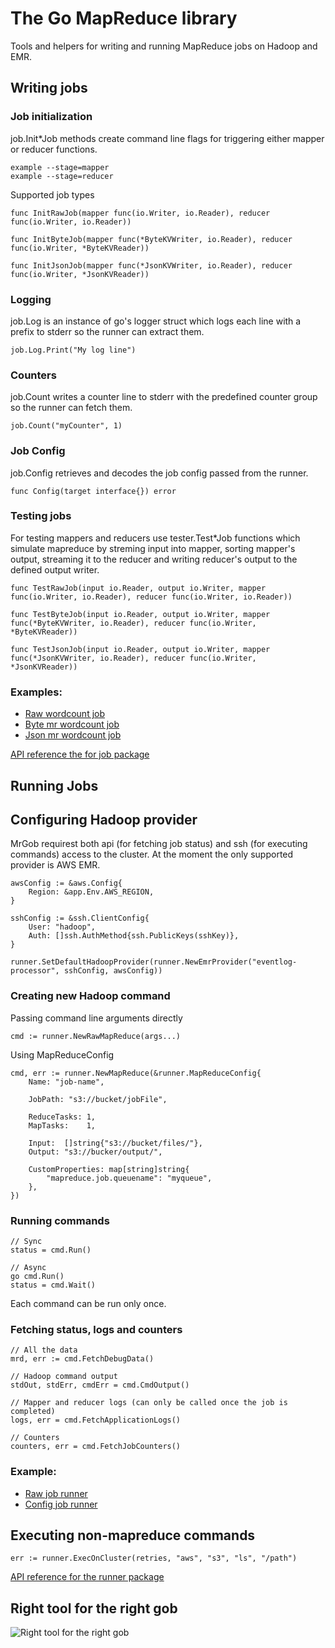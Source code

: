 # The Go MapReduce library

Tools and helpers for writing and running MapReduce jobs on Hadoop and EMR.

## Writing jobs

### Job initialization

job.Init\*Job methods create command line flags for triggering either mapper or reducer functions.

    example --stage=mapper
    example --stage=reducer

Supported job types

    func InitRawJob(mapper func(io.Writer, io.Reader), reducer func(io.Writer, io.Reader))

    func InitByteJob(mapper func(*ByteKVWriter, io.Reader), reducer func(io.Writer, *ByteKVReader))

    func InitJsonJob(mapper func(*JsonKVWriter, io.Reader), reducer func(io.Writer, *JsonKVReader))

### Logging

job.Log is an instance of go's logger struct which logs each line with a prefix to stderr so the runner can extract them.

    job.Log.Print("My log line")

### Counters

job.Count writes a counter line to stderr with the predefined counter group so the runner can fetch them.

    job.Count("myCounter", 1)

### Job Config

job.Config retrieves and decodes the job config passed from the runner.

    func Config(target interface{}) error

### Testing jobs

For testing mappers and reducers use tester.Test\*Job functions which simulate mapreduce by streming input into mapper, sorting mapper's output, streaming it to the reducer and writing reducer's output to the defined output writer.

    func TestRawJob(input io.Reader, output io.Writer, mapper func(io.Writer, io.Reader), reducer func(io.Writer, io.Reader))

    func TestByteJob(input io.Reader, output io.Writer, mapper func(*ByteKVWriter, io.Reader), reducer func(io.Writer, *ByteKVReader))

    func TestJsonJob(input io.Reader, output io.Writer, mapper func(*JsonKVWriter, io.Reader), reducer func(io.Writer, *JsonKVReader))


### Examples:

- [Raw wordcount job](https://github.com/Zemanta/mrgob/blob/master/_examples/wordcount_raw/wordcount.go)
- [Byte mr wordcount job](https://github.com/Zemanta/mrgob/blob/master/_examples/wordcount_byte/wordcount.go)
- [Json mr wordcount job](https://github.com/Zemanta/mrgob/blob/master/_examples/wordcount_json/wordcount.go)


[API reference the for job package](https://github.com/Zemanta/mrgob/blob/master/job/README.md)

## Running Jobs

## Configuring Hadoop provider

MrGob requirest both api (for fetching job status) and ssh (for executing commands) access to the cluster. At the moment the only supported provider is AWS EMR.

	awsConfig := &aws.Config{
		Region: &app.Env.AWS_REGION,
	}

	sshConfig := &ssh.ClientConfig{
		User: "hadoop",
		Auth: []ssh.AuthMethod{ssh.PublicKeys(sshKey)},
	}

	runner.SetDefaultHadoopProvider(runner.NewEmrProvider("eventlog-processor", sshConfig, awsConfig))

### Creating new Hadoop command

Passing command line arguments directly

	cmd := runner.NewRawMapReduce(args...)


Using MapReduceConfig

	cmd, err := runner.NewMapReduce(&runner.MapReduceConfig{
		Name: "job-name",

		JobPath: "s3://bucket/jobFile",

		ReduceTasks: 1,
		MapTasks:    1,

		Input:  []string{"s3://bucket/files/"},
		Output: "s3://bucker/output/",

		CustomProperties: map[string]string{
			"mapreduce.job.queuename": "myqueue",
		},
	})


### Running commands

    // Sync
    status = cmd.Run()

    // Async
    go cmd.Run()
    status = cmd.Wait()

Each command can be run only once.

### Fetching status, logs and counters

    // All the data
    mrd, err := cmd.FetchDebugData()

    // Hadoop command output
	stdOut, stdErr, cmdErr = cmd.CmdOutput()

    // Mapper and reducer logs (can only be called once the job is completed)
	logs, err = cmd.FetchApplicationLogs()

    // Counters
	counters, err = cmd.FetchJobCounters()

### Example:

- [Raw job runner](https://github.com/Zemanta/mrgob/blob/master/_examples/run_raw/run.go)
- [Config job runner](https://github.com/Zemanta/mrgob/blob/master/_examples/run/run.go)

## Executing non-mapreduce commands

	err := runner.ExecOnCluster(retries, "aws", "s3", "ls", "/path")

[API reference for the runner package](https://github.com/Zemanta/mrgob/blob/master/runner/README.md)


## Right tool for the right gob

![Right tool for the right gob](https://media.giphy.com/media/iJWULINtShOnK/giphy.gif)
